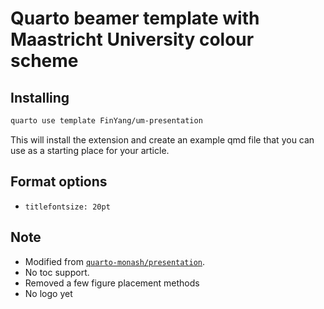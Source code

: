 # Quarto beamer template with Maastricht University colour scheme

## Installing


```bash
quarto use template FinYang/um-presentation
```

This will install the extension and create an example qmd file that you can use as a starting place for your article.

## Format options

- `titlefontsize: 20pt`


## Note

- Modified from [`quarto-monash/presentation`](https://github.com/quarto-monash/presentation). 
- No toc support. 
- Removed a few figure placement methods
- No logo yet